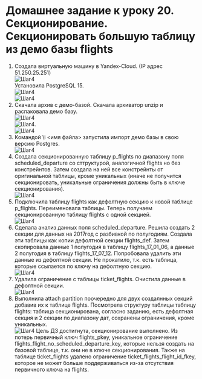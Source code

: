 # Домашнее задание к уроку 20. Секционирование. Секционировать большую таблицу из демо базы flights #   
1. Создала виртуальную машину в Yandex-Cloud. (IP адрес 51.250.25.251)   
![Шаг4](/20_01_vm.jpg)  
Установила PostgreSQL 15.   
![Шаг4](/20_02_postgres.jpg)  
![Шаг4](/20_03_cluster.jpg)  
1. Скачала архив с демо-базой. Скачала архиватор unzip и распаковала демо базу.  
![Шаг4](/20_04_get_arh.jpg)  
![Шаг4](/20_05_unzip.jpg).  
![Шаг4](/20_06_unpack.jpg)  
1. Командой \i <имя файла> запустила импорт демо базы в свою версию Postgres.   
![Шаг4](/20_07_insert_bd.jpg)  
1. Создала секционированную таблицу p_flights по диапазону поля scheduled_departure со сттруктурой, аналогичной flights но без констрейнтов. Затем создала на ней все констрейнты от оригинальной таблицы, кроме уникальных (иначе не получится секционировать, уникальные ограничения должны быть в ключе секционирования).    
![Шаг4](/20_08_create_tbl.jpg)  
1. Подключила таблицу flights как дефолтную секцию к новой таблице p_flights. Переименовала таблицы. Теперь получаем секционированную таблицу flights с одной секцией.   
![Шаг4](/20_09_def_renames.jpg)  
1. Сделала анализ данных поля scheduled_departure. Решила создать 2 секции для данных на 2017год с разбивкой по полугодиям. Создала эти таблицы как копии дефолтной секции flights_def. Затем скопировала данные 1 полугодия в таблицу flights_17_01_06, а данные 2 полугодия в таблицу flights_17_07_12. Попробовала удалить эти данные из дефолтной секции. Не прокатило, т.к. есть таблица, которые ссылается по ключу на дефолтную секцию.   
![Шаг4](/20_10_get_data.jpg)  
1. Удалила ограничение с таблицы ticket_flights. Очистила данные в дефолтной секции.    
![Шаг4](/20_11_truncate.jpg)  
1. Выполнила attach partition поочередно для двух создалнных секций добавив их к таблице flights. Посмотрела структуру  таблицы таблицу flights: таблица секционирована, согласно заданию, есть дефолтная секция и 2 секции по диапазону дат, сохранены ограничения, кроме уникальных.   
![Шаг4](/20_12_add_part.jpg)
Цель ДЗ достигнута, секционирование выполнено. Из потерь первичный ключ flights_pkey, уникальное ограничение flights_flight_no_scheduled_departure_key, которые нельзя создать на базовой таблице, т.к. они не в ключе секционирования. Также на таблице ticket_flights удалено ограничение ticket_flights_flight_id_fkey, которое не может больше поддерживаться из-за отсутствия первичного ключа на flights.
